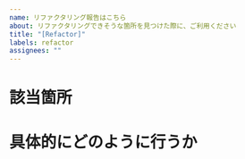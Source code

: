 ```yaml
---
name: リファクタリング報告はこちら
about: リファクタリングできそうな箇所を見つけた際に、ご利用ください
title: "[Refactor]"
labels: refactor
assignees: ""
---
```


# 該当箇所

# 具体的にどのように行うか
